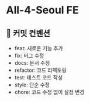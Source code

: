 # All-4-Seoul FE 
## 🏁 커밋 컨벤션
- feat: 새로운 기능 추가
- fix: 버그 수정
- docs: 문서 수정
- refactor: 코드 리펙토링
- test: 테스트 코드 작성
- style: 단순 수정
- chore: 코드 수정 없이 설정 변경
